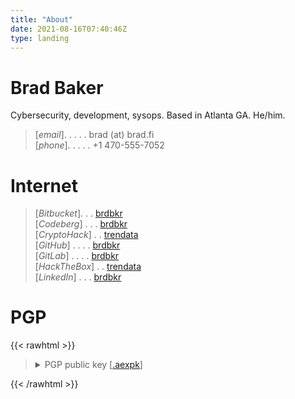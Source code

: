 ```yaml
---
title: "About"
date: 2021-08-16T07:40:46Z
type: landing
---
```

# Brad Baker
Cybersecurity, development, sysops. Based in Atlanta GA. He/him.

> [*email*]. . . . . brad (at) brad.fi\
> [*phone*]. . . . . +1&nbsp;470-555-7052

# Internet
> [*Bitbucket*]. . . [brdbkr](https://bitbucket.org/brdbkr/)\
> [*Codeberg*] . . . [brdbkr](https://codeberg.org/brdbkr)\
> [*CryptoHack*] . . [trendata](https://cryptohack.org/user/trendata/)\
> [*GitHub*] . . . . [brdbkr](https://www.github.com/brdbkr)\
> [*GitLab*] . . . . [brdbkr](https://gitlab.com/brdbkr)\
> [*HackTheBox*] . . [trendata](https://app.hackthebox.eu/profile/559589)\
> [*LinkedIn*] . . . [brdbkr](https://www.linkedin.com/in/brdbkr/)
<!-- > [*Matrix*] . . . . @brdbkr:matrix.org -->

# PGP
{{< rawhtml >}}
<blockquote>
<details>
<summary>PGP public key [<a href="/bradbaker-pubkey.aexpk" type="application/pgp-keys" title="Brad Baker PGP public key, .aexpk format">.aexpk</a>]</summary>
<pre class="clearpre">
-----BEGIN PGP PUBLIC KEY BLOCK-----
Version: GnuPG v2
Comment: Brad Baker &lt;brad@brad.fi&gt;

mQINBGEl10cBEADNHwkl695Yik91VjmyWg817a4pf8SUhSGE7RAd8lGcpnDowV2f
pGrLiNZcEXbwQ4CBErAvIQDDdtiLUL8PR0sa1QcNbeTUUi2cXJ49CQbq4J6znVlU
TzWI9K5KZlbtpBqYz4oRhiWA4md9uy6qxtVIwdnYgSQ89VOxpp4Hl8T949pqApF3
e63XLaBQA9FnMyTb/GhFiLUtmzg6hqiUdb+0NXEAondWv5L6lrm6Z/r9ex14Bhk+
yVHr2N4ERCS3jG7+lvr7UemfJshSAP0YuHYP16Sj/LiSMJDp1g7cAiqZbUgfIS0P
WjayTK9kbYrDYRGDyb0uf0TP9kBvVBPRJ+htmEoHZVsyax06R4BvKtYevyVonSJ5
BUHyMsgPfaZzkj/uKywN07xq8+lGWAUYONY298f6JBk5oO3LsJr7I8WRJzF8QAZH
JxoSXfUciyCU0G6bAlZUn+JqlxEtOewj4TAkj9v0vPSLvTisJBXHB0DHxqC53sZc
uy1tJUEdHpl837oBRoMz5BtZNt8lN4HUEbhzL7yfDbSM+MFPIa770W8XZvu+ABES
KJa4lxzs0qPE7xzXqLmWT6lpmCOI4cJp0wSYa+kM3OV3Tx+onhejlGh3EjN41m5K
sYxqKJuIV1wm6HxULfIdLoGKY4qbBfcxQuVOaWbpT/ujn+Yzh/Xx/+XhAwARAQAB
tBlCcmFkIEJha2VyIDxicmFkQGJyYWQuZmk+iQJOBBMBCgA4FiEEsVVB3uWJeltk
sQAJc4h6G943MhEFAmEl10cCGwMFCwkIBwIGFQoJCAsCBBYCAwECHgECF4AACgkQ
c4h6G943MhF7kA//V1+asujWcTUBbS2mAvFmHxJX+HQ9uZ3M4i0hJOhb3APFfARe
Q0GRw02usMRFnQqfqgOemVRikYr2GgTvXa9IopdnhBA7qZPlzh0sjPS/bu715dKZ
A6muXlSVK5nqhGBTowfdwDR09nL4t6zcKsSnPWzI4rADlaxSVhuA1BkfQbB67Zky
tmXOlcF6aFv/wgIR9FTo3rRmgc5AM34sLiyNoDWEp/jFqG8FeGZrVDgqbsSMhpVM
XBIlCiKZEO1WH7XX2emLteEIwAthk8zjI4FM4j/IAcxduCJ020IpWhI4QUUwJNqX
GUWM5Opk2grDw/7zZl2K6452FZvEw1oeodfs/RBXQBYiPIZTBBtLlQpro5WL5EY0
5TM3AB5U3hNYFjQLCzEKHcZ2vL1zvByHfYEZPhYVtjqZ4YeeaEpS8BfsfBeAvRjv
phbHQIHrW4wdKYpIBDu6FzVADCuh4jrOEl02Q0PubAPGPZANHVGtyHyHEeHn7QJ5
TU8HAOJNuZnxnNFTS578BvPPCXWyDACcLQyYCuUxrBgUqYXnRqd9JBWOgWyEJ2zm
AYe0y4ylqA403oAUWVze4CR70QoDwSqPeeIH1fRA54QtbMDaeQAo40GWZ6/KPt8e
d7jlYDmmpgaGweSiptZ1XYbgx3+Oskf/lFtYm22wmCYi6UB8EQS2ztUVU9y5Ag0E
YSXXRwEQAM3maXF6ShTVswl5oLPWUufTl5HlP4i8O/kYRZDayBH+yjYAxDZ2MnBr
7+sx/kjQ1owJeD/jCH9RSLbl/HJkS9IgWBBW25BKnl3SfdRhHSxQdYKF6BL/AaQS
MvsoKAw6S3jS9RSnwneYrV0BE3QPnDt3N5ha+DZy7Kuk/WAhXPRMBvGx/bz+8C0r
IvhDmjUyDxorhoEQfxyLFS61MaWnc/R52LT7Bkj1QQxI6KsdivED3B8+dgsYcwmI
uTzDGKGZD1kL9/o7UiHovUZd5W3Qmhn515DZN4up4EJH9TJpYco9LBs6YQX/G0QG
bDsne+fMFFV1WhTXFfz7LwTSsxQQortYp9AQ41Zab2P3w9dtbSCYtRzB+/HeJjW6
0xyKLjjBUE0rcDdekkGPKFM+/CdkJpG1+CQFUysjU5kyB5p3WNg1PNR+5aDdGIjh
pnIHe/qf0RnZLbu7y5eA6Sk+GqnX4xY7Jfris2pCJooKR52yYmws5KoiQt38ccoh
0KeRef+RTxSdw01RpPeG4EKK25qBhCMFxxIuYHY+ovfC25AKZwr3KtGVKu5xnSqI
FF4DaErNj14Ty0bK6pWOwRZSX+akwXDIH2ETY7l3Zz1N5nJQmo1bBWUrapEoqtTV
ofTVJk+HEHbCxBg64yQETYZOYkvP6/U3HfvDLqW5w+ljRz8kvkWDABEBAAGJAjYE
GAEKACAWIQSxVUHe5Yl6W2SxAAlziHob3jcyEQUCYSXXRwIbDAAKCRBziHob3jcy
ERV2D/9iXXT8EOeeZa2jzJcqm7mewuDHBdjEtwhoKlsQgbOGFQxIiOq05uGYA49n
zUs0EBit9AxM3i0uGhqiseNe30MvNszgy8UGX7b0Roil8L0QbONFJJqbPQn/luIM
sKswwGViWECfsLMHx5sLl1ceeb9WVGICQtfV2MCCp7TME5r25KeAd0vAS/Iaw+TU
zvCsjRoKzqYmYjyUOFD0LS37uTkNgSIh62gtOKn8MawszA7YsXRgFyMY6ro1ango
oCJbF9NrKuIa6E3XfuzBaTzaFGvwA8b5vD1ZKpxCRf55LvNSDSArIGHrplF8Ek60
FgaTVW/zwM08GmQEtYJEj0FPgtCVxjnaYB2UrO9U0xPBcaAlraDJkj18L+EbHAtT
5giRbbw1dJeBRrti9oDfQYJhQXZnURiedx7J8o78bPaPDpZbehgJ6j25hs4VfPX/
nLCgcC40Oo2vL1yoXQEgFw/2927Sjw08Iv903eb6Y4ZOZVp/+Bw8MgfbixJgf0lt
v4uYJVkTewcxy6IsqSBJDRfgTFD3bn+s3HTAxQhc1ex2Xex6YP7JSVgJQjLN7Muh
LVa9+o0Egw6WoUEQrh95nW88lZwYFdf+oyTgWY7ZHgn4HTgePzfBzqoLvQbAxFXs
LYVtHZaI1oDpmfOoyaoNu3kKKu4kL1BSqIb53XD5W30e7MbQ8g==
=qosn
-----END PGP PUBLIC KEY BLOCK-----
</pre></details></blockquote>
{{< /rawhtml >}}
